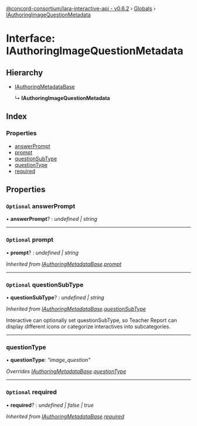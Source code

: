 [@concord-consortium/lara-interactive-api - v0.6.2](../README.md) › [Globals](../globals.md) › [IAuthoringImageQuestionMetadata](iauthoringimagequestionmetadata.md)

# Interface: IAuthoringImageQuestionMetadata

## Hierarchy

* [IAuthoringMetadataBase](iauthoringmetadatabase.md)

  ↳ **IAuthoringImageQuestionMetadata**

## Index

### Properties

* [answerPrompt](iauthoringimagequestionmetadata.md#optional-answerprompt)
* [prompt](iauthoringimagequestionmetadata.md#optional-prompt)
* [questionSubType](iauthoringimagequestionmetadata.md#optional-questionsubtype)
* [questionType](iauthoringimagequestionmetadata.md#questiontype)
* [required](iauthoringimagequestionmetadata.md#optional-required)

## Properties

### `Optional` answerPrompt

• **answerPrompt**? : *undefined | string*

___

### `Optional` prompt

• **prompt**? : *undefined | string*

*Inherited from [IAuthoringMetadataBase](iauthoringmetadatabase.md).[prompt](iauthoringmetadatabase.md#optional-prompt)*

___

### `Optional` questionSubType

• **questionSubType**? : *undefined | string*

*Inherited from [IAuthoringMetadataBase](iauthoringmetadatabase.md).[questionSubType](iauthoringmetadatabase.md#optional-questionsubtype)*

Interactive can optionally set questionSubType, so Teacher Report can display different icons
or categorize interactives into subcategories.

___

###  questionType

• **questionType**: *"image_question"*

*Overrides [IAuthoringMetadataBase](iauthoringmetadatabase.md).[questionType](iauthoringmetadatabase.md#questiontype)*

___

### `Optional` required

• **required**? : *undefined | false | true*

*Inherited from [IAuthoringMetadataBase](iauthoringmetadatabase.md).[required](iauthoringmetadatabase.md#optional-required)*
